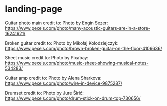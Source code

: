 # landing-page

Guitar photo main credit to:
Photo by Engin Sezer: https://www.pexels.com/photo/many-acoustic-guitars-are-in-a-store-16241621/

Broken guitar credit to:
Photo by Mikołaj Kołodziejczyk: https://www.pexels.com/photo/brown-broken-guitar-on-the-floor-4106636/

Sheet music credit to:
Photo by Pixabay: https://www.pexels.com/photo/music-sheet-showing-musical-notes-534283/

Guitar amp credit to:
Photo by Alena Sharkova: https://www.pexels.com/photo/wire-in-device-9875287/

Drumset credit to:
Photo by Jure Širić: https://www.pexels.com/photo/drum-stick-on-drum-top-730656/
